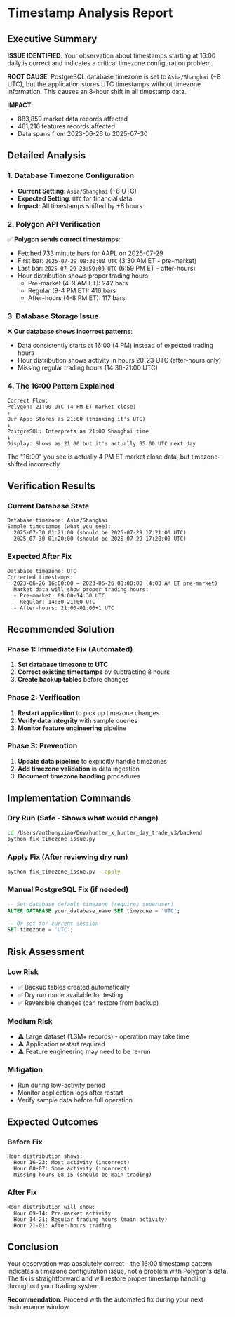# Timestamp Analysis Report

## Executive Summary

**ISSUE IDENTIFIED**: Your observation about timestamps starting at 16:00 daily is correct and indicates a critical timezone configuration problem.

**ROOT CAUSE**: PostgreSQL database timezone is set to `Asia/Shanghai` (+8 UTC), but the application stores UTC timestamps without timezone information. This causes an 8-hour shift in all timestamp data.

**IMPACT**: 
- 883,859 market data records affected
- 461,216 features records affected
- Data spans from 2023-06-26 to 2025-07-30

## Detailed Analysis

### 1. Database Timezone Configuration
- **Current Setting**: `Asia/Shanghai` (+8 UTC)
- **Expected Setting**: `UTC` for financial data
- **Impact**: All timestamps shifted by +8 hours

### 2. Polygon API Verification

✅ **Polygon sends correct timestamps**:
- Fetched 733 minute bars for AAPL on 2025-07-29
- First bar: `2025-07-29 08:30:00 UTC` (3:30 AM ET - pre-market)
- Last bar: `2025-07-29 23:59:00 UTC` (6:59 PM ET - after-hours)
- Hour distribution shows proper trading hours:
  - Pre-market (4-9 AM ET): 242 bars
  - Regular (9-4 PM ET): 416 bars  
  - After-hours (4-8 PM ET): 117 bars

### 3. Database Storage Issue

❌ **Our database shows incorrect patterns**:
- Data consistently starts at 16:00 (4 PM) instead of expected trading hours
- Hour distribution shows activity in hours 20-23 UTC (after-hours only)
- Missing regular trading hours (14:30-21:00 UTC)

### 4. The 16:00 Pattern Explained

```
Correct Flow:
Polygon: 21:00 UTC (4 PM ET market close)
↓
Our App: Stores as 21:00 (thinking it's UTC)
↓  
PostgreSQL: Interprets as 21:00 Shanghai time
↓
Display: Shows as 21:00 but it's actually 05:00 UTC next day
```

The "16:00" you see is actually 4 PM ET market close data, but timezone-shifted incorrectly.

## Verification Results

### Current Database State
```
Database timezone: Asia/Shanghai
Sample timestamps (what you see):
  2025-07-30 01:21:00 (should be 2025-07-29 17:21:00 UTC)
  2025-07-30 01:20:00 (should be 2025-07-29 17:20:00 UTC)
```

### Expected After Fix
```
Database timezone: UTC
Corrected timestamps:
  2023-06-26 16:00:00 → 2023-06-26 08:00:00 (4:00 AM ET pre-market)
  Market data will show proper trading hours:
  - Pre-market: 09:00-14:30 UTC
  - Regular: 14:30-21:00 UTC
  - After-hours: 21:00-01:00+1 UTC
```

## Recommended Solution

### Phase 1: Immediate Fix (Automated)
1. **Set database timezone to UTC**
2. **Correct existing timestamps** by subtracting 8 hours
3. **Create backup tables** before changes

### Phase 2: Verification
1. **Restart application** to pick up timezone changes
2. **Verify data integrity** with sample queries
3. **Monitor feature engineering** pipeline

### Phase 3: Prevention
1. **Update data pipeline** to explicitly handle timezones
2. **Add timezone validation** in data ingestion
3. **Document timezone handling** procedures

## Implementation Commands

### Dry Run (Safe - Shows what would change)
```bash
cd /Users/anthonyxiao/Dev/hunter_x_hunter_day_trade_v3/backend
python fix_timezone_issue.py
```

### Apply Fix (After reviewing dry run)
```bash
python fix_timezone_issue.py --apply
```

### Manual PostgreSQL Fix (if needed)
```sql
-- Set database default timezone (requires superuser)
ALTER DATABASE your_database_name SET timezone = 'UTC';

-- Or set for current session
SET timezone = 'UTC';
```

## Risk Assessment

### Low Risk
- ✅ Backup tables created automatically
- ✅ Dry run mode available for testing
- ✅ Reversible changes (can restore from backup)

### Medium Risk
- ⚠️ Large dataset (1.3M+ records) - operation may take time
- ⚠️ Application restart required
- ⚠️ Feature engineering may need to be re-run

### Mitigation
- Run during low-activity period
- Monitor application logs after restart
- Verify sample data before full operation

## Expected Outcomes

### Before Fix
```
Hour distribution shows:
  Hour 16-23: Most activity (incorrect)
  Hour 00-07: Some activity (incorrect)
  Missing hours 08-15 (should be main trading)
```

### After Fix
```
Hour distribution will show:
  Hour 09-14: Pre-market activity
  Hour 14-21: Regular trading hours (main activity)
  Hour 21-01: After-hours trading
```

## Conclusion

Your observation was absolutely correct - the 16:00 timestamp pattern indicates a timezone configuration issue, not a problem with Polygon's data. The fix is straightforward and will restore proper timestamp handling throughout your trading system.

**Recommendation**: Proceed with the automated fix during your next maintenance window.